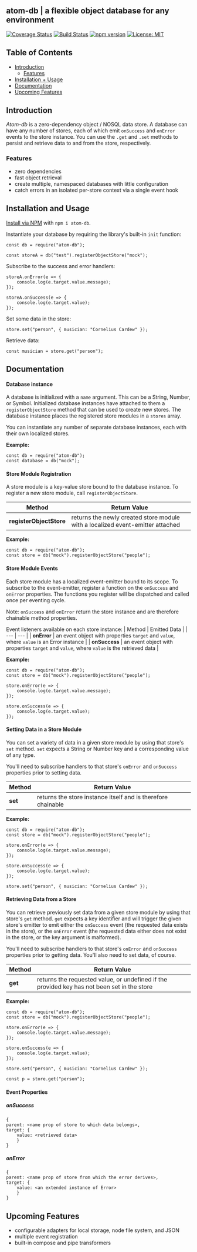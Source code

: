 ## atom-db | a flexible object database for any environment
[![Coverage Status](https://coveralls.io/repos/github/MatthewZito/atom-db/badge.svg?branch=master)](https://coveralls.io/github/MatthewZito/atom-db?branch=master)
[![Build Status](https://travis-ci.org/MatthewZito/atom-db.svg?branch=master)](https://travis-ci.org/MatthewZito/atom-db)
[![npm version](https://badge.fury.io/js/vivisector.svg)](https://badge.fury.io/js/atom-db)
[![License: MIT](https://img.shields.io/badge/License-MIT-yellow.svg)](https://opensource.org/licenses/MIT)

## Table of Contents
-   [Introduction](#intro)
    -   [Features](#feat)
-   [Installation + Usage](#usage)
-   [Documentation](#docs)
-   [Upcoming Features](#upcoming)

## <a name="intro"></a> Introduction
*Atom-db* is a zero-dependency object / NOSQL data store. A database can have any number of stores, each of which emit `onSuccess` and `onError` events to the store instance. You can use the `.get` and `.set` methods to persist and retrieve data to and from the store, respectively.

### <a name="feat"></a> Features
  - zero dependencies
  - fast object retrieval 
  - create multiple, namespaced databases with little configuration
  - catch errors in an isolated per-store context via a single event hook 

## <a name="usage"></a> Installation and Usage
[Install via NPM](https://www.npmjs.com/package/atom-db) with `npm i atom-db`.

Instantiate your database by requiring the library's built-in `init` function:
```
const db = require("atom-db");

const storeA = db("test").registerObjectStore("mock");
```

Subscribe to the success and error handlers:
```
storeA.onError(e => {
	console.log(e.target.value.message);
});

storeA.onSuccess(e => {
	console.log(e.target.value);
});
```

Set some data in the store:
```
store.set("person", { musician: "Cornelius Cardew" });
```

Retrieve data:
```
const musician = store.get("person");
```

## <a name="docs"></a> Documentation
#### Database instance
A database is initialized with a `name` argument. This can be a String, Number, or Symbol. Initialized database instances have attached to them a `registerObjectStore` method that can be used to create new stores. The database instance places the registered store modules in a `stores` array.

You can instantiate any number of separate database instances, each with their own localized stores.

**Example:**
```
const db = require("atom-db");
const database = db("mock");
```

#### Store Module Registration 
A store module is a key-value store bound to the database instance.
To register a new store module, call `registerObjectStore`.

| Method | Return Value |
| --- | --- |
| **registerObjectStore** | returns the newly created store module with a localized event-emitter attached |

**Example:**
```
const db = require("atom-db");
const store = db("mock").registerObjectStore("people");
```

#### Store Module Events
Each store module has a localized event-emitter bound to its scope. To subscribe to the event-emitter, register a function on the `onSuccess` and `onError` properties. The functions you register will be dispatched and called once per eventing cycle.

Note: `onSuccess` and `onError` return the store instance and are therefore chainable method properties.

Event listeners available on each store instance:
| Method | Emitted Data |
| --- | --- |
| **onError** | an event object with properties `target` and `value`, where `value` is an Error instance |
| **onSuccess** |  an event object with properties `target` and `value`, where `value` is the retrieved data |

**Example:**
```
const db = require("atom-db");
const store = db("mock").registerObjectStore("people");

store.onError(e => {
	console.log(e.target.value.message);
});

store.onSuccess(e => {
	console.log(e.target.value);
});
```

#### Setting Data in a Store Module
You can set a variety of data in a given store module by using that store's `set` method. `set` expects a String or Number key and a corresponding value of any type.

You'll need to subscribe handlers to that store's `onError` and `onSuccess` properties prior to setting data.

| Method | Return Value |
| --- | --- |
| **set** | returns the store instance itself and is therefore chainable |

**Example:**
```
const db = require("atom-db");
const store = db("mock").registerObjectStore("people");

store.onError(e => {
	console.log(e.target.value.message);
});

store.onSuccess(e => {
	console.log(e.target.value);
});

store.set("person", { musician: "Cornelius Cardew" });
```

#### Retrieving Data from a Store
You can retrieve previously set data from a given store module by using that store's `get` method. `get` expects a key identifier and will trigger the given store's emitter to emit either the `onSuccess` event (the requested data exists in the store), or the `onError` event (the requested data either does not exist in the store, or the key argument is malformed).

You'll need to subscribe handlers to that store's `onError` and `onSuccess` properties prior to getting data. You'll also need to set data, of course.

| Method | Return Value |
| --- | --- |
| **get** | returns the requested value, or undefined if the provided key has not been set in the store |

**Example:**
```
const db = require("atom-db");
const store = db("mock").registerObjectStore("people");

store.onError(e => {
	console.log(e.target.value.message);
});

store.onSuccess(e => {
	console.log(e.target.value);
});

store.set("person", { musician: "Cornelius Cardew" });

const p = store.get("person");
```

#### Event Properties

##### onSuccess
```
{ 
parent: <name prop of store to which data belongs>,
target: {
    value: <retrieved data>
    }
}
```

##### onError
```
{ 
parent: <name prop of store from which the error derives>,
target: {
    value: <an extended instance of Error>
    }
}
```

## <a name="upcoming"></a> Upcoming Features
* configurable adapters for local storage, node file system, and JSON
* multiple event registration
* built-in compose and pipe transformers